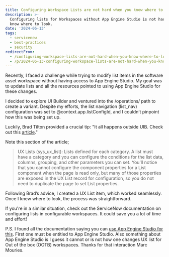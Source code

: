 ```yaml
---
title: Configuring Workspace Lists are not hard when you know where to look
description: >-
  Configuring lists for Workspaces without App Engine Studio is not hard if you
  know where to look.
date: '2024-06-13'
tags:
  - servicenow
  - best-practices
  - security
redirectFrom:
  - /configuring-workspace-lists-are-not-hard-when-you-know-where-to-look/
  - /p/2024-06-13-configuring-workspace-lists-are-not-hard-when-you-know-where-to-look/
---
```


Recently, I faced a challenge while trying to modify list items in the software asset workspace without having access to App Engine Studio. My goal was to update lists and all the resources pointed to using App Engine Studio for these changes.

I decided to explore UI Builder and ventured into the /operations/ path to create a variant. Despite my efforts, the list navigation (list_nav) configuration was set to @context.app.listConfigId, and I couldn’t pinpoint how this was being set up.

Luckily, Brad Tilton provided a crucial tip: "It all happens outside UIB. Check out this [article](https://www.servicenow.com/community/next-experience-articles/configuring-lists-in-configurable-workspace/ta-p/2331983)."

Note this section of the article;
> UX Lists (sys_ux_list): Lists defined for each category. A list must have a category and you can configure the conditions for the list data, columns, grouping, and other parameters you can set. You'll notice that you cannot configure the component properties for a List component when the page is read only, but many of those properties are exposed in the UX List record for configuration, so you do not need to duplicate the page to set List properties.

Following Brad’s advice, I created a UX List item, which worked seamlessly. Once I knew where to look, the process was straightforward.

If you're in a similar situation, check out the ServiceNow documentation on configuring lists in configurable workspaces. It could save you a lot of time and effort!

P.S.
I found all the documentation saying you can [use App Engine Studio for this](https://www.linkedin.com/feed/update/urn:li:activity:7207069631772069888?commentUrn=urn%3Ali%3Acomment%3A%28activity%3A7207069631772069888%2C7207107885061816320%29&dashCommentUrn=urn%3Ali%3Afsd_comment%3A%287207107885061816320%2Curn%3Ali%3Aactivity%3A7207069631772069888%29).  First one must be entitled to App Engine Studio.  Also something about App Engine Studio is I guess it cannot or is not how one changes UX list for Out of the box (OOTB) workspaces.  Thanks for that interaction Marc Mouries.
